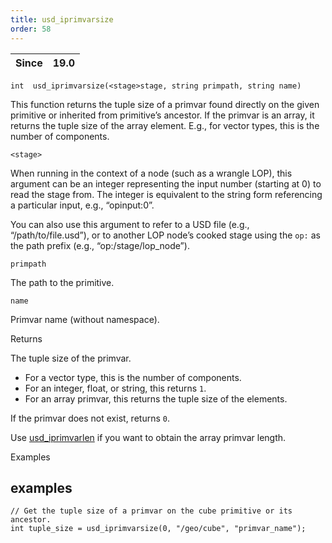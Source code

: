 ```yaml
---
title: usd_iprimvarsize
order: 58
---
```

| Since | 19.0 |
| --- | --- |

`int  usd_iprimvarsize(<stage>stage, string primpath, string name)`

This function returns the tuple size of a primvar found directly on the given primitive or inherited from primitive’s ancestor. If the primvar is an array, it returns the tuple size of the array element. E.g., for vector types, this is the number of components.

`<stage>`

When running in the context of a node (such as a wrangle LOP), this argument can be an integer representing the input number (starting at 0) to read the stage from. The integer is equivalent to the string form referencing a particular input, e.g., “opinput:0”.

You can also use this argument to refer to a USD file (e.g., “/path/to/file.usd”), or to another LOP node’s cooked stage using the `op:` as the path prefix (e.g., “op:/stage/lop_node”).

`primpath`

The path to the primitive.

`name`

Primvar name (without namespace).

Returns

The tuple size of the primvar.

- For a vector type, this is the number of components.
- For an integer, float, or string, this returns `1`.
- For an array primvar, this returns the tuple size of the elements.

If the primvar does not exist, returns `0`.

Use [usd_iprimvarlen](usd_iprimvarlen.html "Returns the length of the array primvar directly on the USD primitive or on USD primitive’s ancestor.") if you want to obtain the array primvar length.

Examples

## examples

```vex
// Get the tuple size of a primvar on the cube primitive or its ancestor.
int tuple_size = usd_iprimvarsize(0, "/geo/cube", "primvar_name");

```
